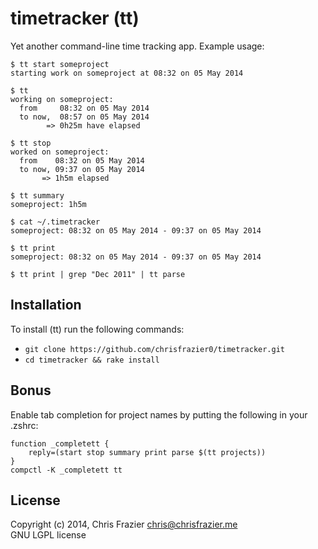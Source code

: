 # timetracker (tt) #

Yet another command-line time tracking app. Example usage:

    $ tt start someproject
    starting work on someproject at 08:32 on 05 May 2014

    $ tt
    working on someproject:
      from     08:32 on 05 May 2014
      to now,  08:57 on 05 May 2014
            => 0h25m have elapsed

    $ tt stop
    worked on someproject:
      from    08:32 on 05 May 2014
      to now, 09:37 on 05 May 2014
           => 1h5m elapsed

    $ tt summary
    someproject: 1h5m

    $ cat ~/.timetracker
    someproject: 08:32 on 05 May 2014 - 09:37 on 05 May 2014

    $ tt print
    someproject: 08:32 on 05 May 2014 - 09:37 on 05 May 2014

    $ tt print | grep "Dec 2011" | tt parse


## Installation ##

To install (tt) run the following commands:

 * `git clone https://github.com/chrisfrazier0/timetracker.git`
 * `cd timetracker && rake install`


## Bonus ##

Enable tab completion for project names by putting the following in your .zshrc:

    function _completett {
        reply=(start stop summary print parse $(tt projects))
    }
    compctl -K _completett tt


## License ##

Copyright (c) 2014, Chris Frazier <chris@chrisfrazier.me>  
GNU LGPL license

